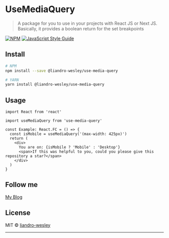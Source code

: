 # UseMediaQuery

> A package for you to use in your projects with React JS or Next JS. Basically, it provides a boolean return for the set breakpoints

[![NPM](https://img.shields.io/npm/v/@liandro-wesley/use-media-query.svg)](https://www.npmjs.com/package/@liandro-wesley/use-media-query) [![JavaScript Style Guide](https://img.shields.io/badge/code_style-standard-brightgreen.svg)](https://standardjs.com)

## Install

```bash
# NPM
npm install --save @liandro-wesley/use-media-query

# YARN
yarn install @liandro-wesley/use-media-query
```

## Usage

```tsx
import React from 'react'

import useMediaQuery from 'use-media-query'

const Example: React.FC = () => {
  const isMobile = useMediaQuery('(max-width: 425px)')
  return (
    <div>
      You are on: {isMobile ? 'Mobile' : 'Desktop'}
      <span>If this was helpful to you, could you please give this repository a star?</span>
    </div>
  )
}
```


## Follow me

[My Blog](https://liandrowesley.dev)

## License

MIT © [liandro-wesley](https://github.com/liandro-wesley)

---